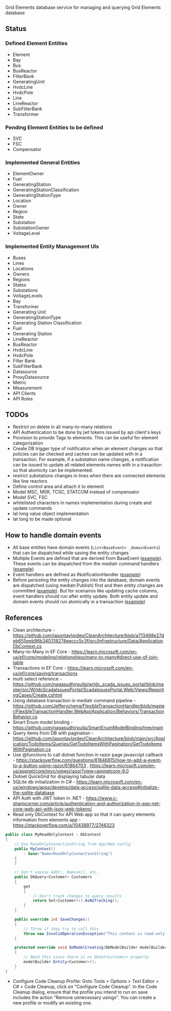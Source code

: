 Grid Elements database service for managing and querying Grid Elements database

## Status
### Defined Element Entities
* Element
* Bay
* Bus 
* BusReactor
* FilterBank 
* GeneratingUnit 
* HvdcLine 
* HvdcPole 
* Line 
* LineReactor 
* SubFilterBank 
* Transformer


### Pending Element Entities to be defined
* SVC
* FSC
* Compensator

### Implemented General Entities
* ElementOwner
* Fuel
* GeneratingStation
* GeneratingStationClassification
* GeneratingStationType
* Location
* Owner
* Region
* State
* Substation
* SubstationOwner
* VoltageLevel

### Implemented Entity Management UIs
* Buses
* Lines
* Locations
* Owners
* Regions
* States
* Substations
* VoltageLevels
* Bay
* Transformer
* Generating Unit
* GeneratingStationType
* Generating Station Classification
* Fuel
* Generating Station
* LineReactor
* BusReactor
* HvdcLine
* HvdcPole
* Filter Bank
* SubFilterBank
* Datasource
* ProxyDatasource
* Metric
* Measurement
* API Clients
* API Roles

## TODOs
* Restrict on delete in all many-to-many relations
* API Authentication to be done by jwt tokens issued by api client's keys
* Provision to provide Tags to elements. This can be useful for element categorization
* Create DB trigger type of notification when an element changes so that policies can be checked and caches can be updated with in a transaction.
For example, if a substation name changes, a notification can be issued to update all related elements names with in a trasaction so that atomicity can be implemented.
* restrict substations changes in lines when there are connected elements like line reactors
* Define control area and attach it to element
* Model MSC, MSR, TCSC, STATCOM instead of compensator
* Model SVC, FSC
* whitelisted characters in names implementation during create and update commands
* lat long value object implementation
* lat long to be made optional

## How to handle domain events
* All base entities have domain events (`List<BaseEvent> _domainEvents`) that can be dispatched while saving the entity changes
* Multiple Events are defined that are derived from BaseEvent ([example](https://github.com/jasontaylordev/CleanArchitecture/blob/b46a41b20059316e897b9a77aa277be7d42cb974/src/Domain/Events/TodoItemCreatedEvent.cs#L4)). These events can be dispatched from the mediatr command handlers ([example](https://github.com/jasontaylordev/CleanArchitecture/blob/b46a41b20059316e897b9a77aa277be7d42cb974/src/Application/TodoItems/Commands/CreateTodoItem/CreateTodoItem.cs#L32))
* Event handlers are defined as INotificationHandler<EventType> ([example](https://github.com/jasontaylordev/CleanArchitecture/blob/b46a41b20059316e897b9a77aa277be7d42cb974/src/Application/TodoItems/EventHandlers/TodoItemCreatedEventHandler.cs#L6))
* Before persisting the entity changes into the database, domain events are dispatched (using mediatr.Publish) first and then entity changes are committed ([example](https://github.com/jasontaylordev/CleanArchitecture/blob/b46a41b20059316e897b9a77aa277be7d42cb974/src/Infrastructure/Data/Interceptors/DispatchDomainEventsInterceptor.cs#L8)). But for scenarios like updating cache columns, event handlers should run after entity update. Both entity update and domain events should run atomically in a transaction ([example](https://github.com/nagasudhirpulla/wrldc_codes_mgmt/blob/2f44fd53e9863d808949e9023820fcec89574e03/src/Infra/Persistence/AppDbContext.cs#L60))

## References
* Clean architecture - https://github.com/jasontaylordev/CleanArchitecture/blob/a713468e27deb655eeb96b340318274eeccc5c3f/src/Infrastructure/Data/ApplicationDbContext.cs
* Many-to-Many in EF Core - https://learn.microsoft.com/en-us/ef/core/modeling/relationships/many-to-many#direct-use-of-join-table
* Transactions in EF Core - https://learn.microsoft.com/en-us/ef/core/saving/transactions
* multi select reference - https://github.com/nagasudhirpulla/wrldc_scada_issues_portal/blob/master/src/WrldcScadaIssuesPortal/ScadaIssuesPortal.Web/Views/ReportingCases/Create.cshtml
* Using database transaction in mediatr command pipeline - https://github.com/Jefferycheng/FlexibleTransactionHandler/blob/master/FlexibleTransactionHandler.WebApi/Application/Behaviors/TransactionBehavior.cs
* Smart Enum model binding - https://github.com/nagasudhirpulla/SmartEnumModelBinding/tree/main
* Query items from DB with pagination - https://github.com/jasontaylordev/CleanArchitecture/blob/main/src/Application/TodoItems/Queries/GetTodoItemsWithPagination/GetTodoItemsWithPagination.cs
* Use @functions to call dotnet function in razor page javascript callback - https://stackoverflow.com/questions/61846815/how-to-add-a-event-to-a-button-using-razor/61864703 , https://learn.microsoft.com/en-us/aspnet/core/mvc/views/razor?view=aspnetcore-9.0
* Dotnet QuickGrid for displaying tabular data
* SQLite db initialization in C# - https://learn.microsoft.com/en-us/windows/apps/develop/data-access/sqlite-data-access#initialize-the-sqlite-database
* API Auth with JWT token in .NET - https://www.c-sharpcorner.com/article/authentication-and-authorization-in-asp-net-core-web-api-with-json-web-tokens/
* Read only DbContext for API Web app so that it can query elements information from elements app - https://stackoverflow.com/a/10438977/2746323

```csharp
public class MyReadOnlyContext : DbContext
{
    // Use ReadOnlyConnectionString from App/Web.config
    public MyContext()
        : base("Name=ReadOnlyConnectionString")
    {
    }

    // Don't expose Add(), Remove(), etc.
    public DbQuery<Customer> Customers
    {
        get
        {
            // Don't track changes to query results
            return Set<Customer>().AsNoTracking();
        }
    }

    public override int SaveChanges()
    {
        // Throw if they try to call this
        throw new InvalidOperationException("This context is read-only.");
    }

    protected override void OnModelCreating(DbModelBuilder modelBuilder)
    {
        // Need this since there is no DbSet<Customer> property
        modelBuilder.Entity<Customer>();
    }
}
```
* Configure Code Cleanup Profile: Goto Tools > Options > Text Editor > C# > Code Cleanup, click on "Configure Code Cleanup". In the Code Cleanup dialog, ensure that the profile you intend to run on save includes the action "Remove unnecessary usings". You can create a new profile or modify an existing one.